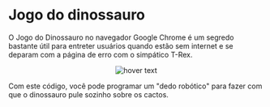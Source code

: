 # Jogo do dinossauro
O Jogo do Dinossauro no navegador Google Chrome é um segredo bastante útil para entreter usuários quando estão sem internet e se deparam com a página de erro com o simpático T-Rex.

<p align="center">
  <img src="https://i0.wp.com/gizmodo.uol.com.br/wp-content/blogs.dir/8/files/2018/09/dino-chrome.gif?resize=480%2C152&ssl=1" width="auto" title="hover text">
</p>

Com este código, você pode programar um "dedo robótico" para fazer com que o dinossauro pule sozinho sobre os cactos.
